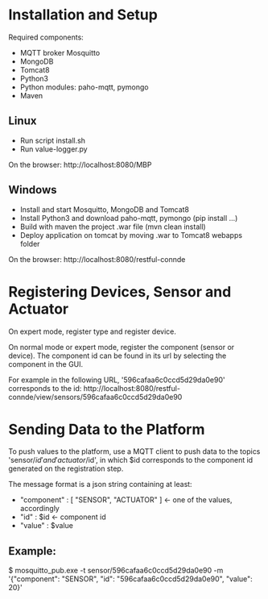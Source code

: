 # Installation and Setup
Required components:
- MQTT broker Mosquitto
- MongoDB
- Tomcat8
- Python3
- Python modules: paho-mqtt, pymongo
- Maven

## Linux 
- Run script install.sh
- Run value-logger.py

On the browser: http://localhost:8080/MBP

## Windows
- Install and start Mosquitto, MongoDB and Tomcat8
- Install Python3 and download paho-mqtt, pymongo (pip install ...)
- Build with maven the project .war file (mvn clean install)
- Deploy application on tomcat by moving .war to Tomcat8 webapps folder

On the browser: http://localhost:8080/restful-connde

# Registering Devices, Sensor and Actuator
On expert mode, register type and register device.

On normal mode or expert mode, register the component (sensor or device). 
The component id can be found in its url by selecting the component in the GUI. 

For example in the following URL, '596cafaa6c0ccd5d29da0e90' corresponds to the id:
http://localhost:8080/restful-connde/view/sensors/596cafaa6c0ccd5d29da0e90


# Sending Data to the Platform

To push values to the platform, use a MQTT client to push data to the topics 'sensor/$id' and 'actuator/$id', in which $id corresponds to the component id generated on the registration step.

The message format is a json string containing at least:
 - "component" : [ "SENSOR", "ACTUATOR" ] <- one of the values, accordingly
 - "id" : $id <- component id
 - "value" : $value

## Example:

$ mosquitto_pub.exe -t sensor/596cafaa6c0ccd5d29da0e90 -m '{"component": "SENSOR", "id": "596cafaa6c0ccd5d29da0e90", "value": 20}'
